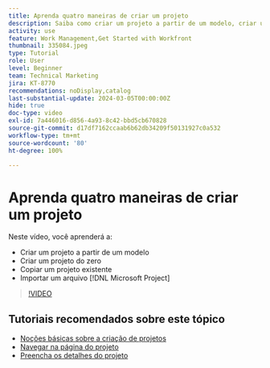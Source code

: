 ```yaml
---
title: Aprenda quatro maneiras de criar um projeto
description: Saiba como criar um projeto a partir de um modelo, criar um projeto do zero, copiar um projeto existente ou importar um arquivo  [!DNL Microsoft Project] .
activity: use
feature: Work Management,Get Started with Workfront
thumbnail: 335084.jpeg
type: Tutorial
role: User
level: Beginner
team: Technical Marketing
jira: KT-8770
recommendations: noDisplay,catalog
last-substantial-update: 2024-03-05T00:00:00Z
hide: true
doc-type: video
exl-id: 7a446016-d856-4a93-8c42-bbd5cb670828
source-git-commit: d17df7162ccaab6b62db34209f50131927c0a532
workflow-type: tm+mt
source-wordcount: '80'
ht-degree: 100%

---
```


# Aprenda quatro maneiras de criar um projeto

Neste vídeo, você aprenderá a:

* Criar um projeto a partir de um modelo
* Criar um projeto do zero
* Copiar um projeto existente
* Importar um arquivo [!DNL Microsoft Project]

>[!VIDEO](https://video.tv.adobe.com/v/3432172/?quality=12&learn=on&enablevpops&captions=por_br)

## Tutoriais recomendados sobre este tópico

* [Noções básicas sobre a criação de projetos](/help/manage-work/projects/understand-basic-project-creation.md)
* [Navegar na página do projeto](/help/manage-work/projects/navigate-the-project-page.md)
* [Preencha os detalhes do projeto](/help/manage-work/projects/fill-in-the-project-details.md)
